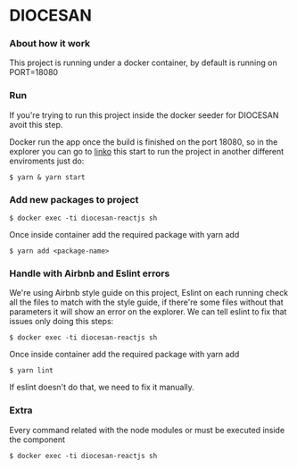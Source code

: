 # DIOCESAN

### About how it work

This project is running under a docker container, by default is running on PORT=18080

### Run

If you're trying to run this project inside the docker seeder for DIOCESAN avoit this step.

Docker run the app once the build is finished on the port 18080, so in the explorer you can go to [linko](http://localhost:18080) this start to run the project in another different enviroments just do:

```
$ yarn & yarn start
```

### Add new packages to project

```
$ docker exec -ti diocesan-reactjs sh
```

Once inside container add the required package with yarn add

```
$ yarn add <package-name>
```

### Handle with Airbnb and Eslint errors

We're using Airbnb style guide on this project, Eslint on each running check all the files to match with the style guide, if there're some files without that parameters it will show an error on the explorer. We can tell eslint to fix that issues only doing this steps:

```
$ docker exec -ti diocesan-reactjs sh
```

Once inside container add the required package with yarn add

```
$ yarn lint
```

If eslint doesn't do that, we need to fix it manually.

### Extra

Every command related with the node modules or must be executed inside the component

```
$ docker exec -ti diocesan-reactjs sh
```

